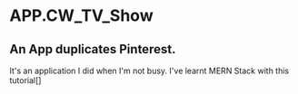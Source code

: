 # APP.CW_TV_Show
## An App duplicates Pinterest.

It's an application I did when I'm not busy. I've learnt MERN Stack with this tutorial[]
